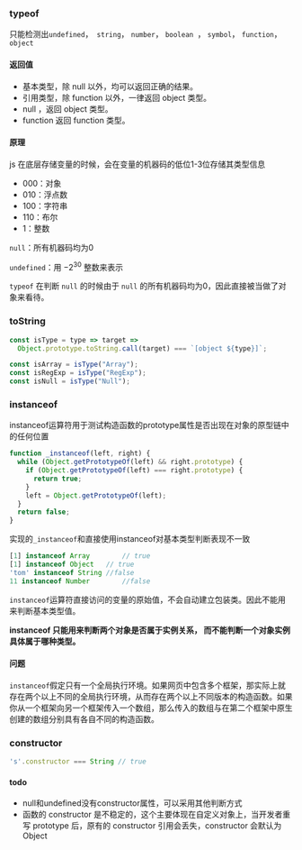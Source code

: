 ### typeof

 只能检测出`undefined`，` string`， `number`， `boolean `， `symbol`， `function`，`object`

#### 返回值

- 基本类型，除 null 以外，均可以返回正确的结果。
- 引用类型，除 function 以外，一律返回 object 类型。
-  null ，返回 object 类型。
- function 返回  function 类型。

#### 原理

js 在底层存储变量的时候，会在变量的机器码的低位1-3位存储其类型信息

- 000：对象
- 010：浮点数
- 100：字符串
- 110：布尔
- 1：整数

`null`：所有机器码均为0

`undefined`：用 −2<sup>30</sup> 整数来表示

`typeof` 在判断 `null` 的时候由于 `null` 的所有机器码均为0，因此直接被当做了对象来看待。

### toString

```js
const isType = type => target =>
  Object.prototype.toString.call(target) === `[object ${type}]`;

const isArray = isType("Array");
const isRegExp = isType("RegExp");
const isNull = isType("Null");
```

### instanceof

instanceof运算符用于测试构造函数的prototype属性是否出现在对象的原型链中的任何位置

```js
function _instanceof(left, right) {
  while (Object.getPrototypeOf(left) && right.prototype) {
    if (Object.getPrototypeOf(left) === right.prototype) {
      return true;
    }
    left = Object.getPrototypeOf(left);
  }
  return false;
}
```

实现的`_instanceof`和直接使用instanceof对基本类型判断表现不一致

```js
[1] instanceof Array 		// true
[1] instanceof Object 	// true
'tom' instanceof String //false
11 instanceof Number 		//false
```

`instanceof`运算符直接访问的变量的原始值，不会自动建立包装类。因此不能用来判断基本类型值。

**instanceof 只能用来判断两个对象是否属于实例关系， 而不能判断一个对象实例具体属于哪种类型。**

#### 问题

`instanceof`假定只有一个全局执行环境。如果网页中包含多个框架，那实际上就存在两个以上不同的全局执行环境，从而存在两个以上不同版本的构造函数。如果你从一个框架向另一个框架传入一个数组，那么传入的数组与在第二个框架中原生创建的数组分别具有各自不同的构造函数。

### constructor

```js
's'.constructor === String // true
```

#### todo

- null和undefined没有constructor属性，可以采用其他判断方式
-  函数的 constructor 是不稳定的，这个主要体现在自定义对象上，当开发者重写 prototype 后，原有的 constructor 引用会丢失，constructor 会默认为 Object